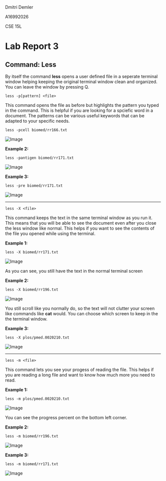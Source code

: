 Dmitri Demler
  
A16992026
  
CSE 15L
# Lab Report 3

## Command: Less

By itself the command **less** opens a user defined file in a seperate terminal window helping keeping the original terminal window clean and organized. You can leave the window by pressing Q.

````
less -p[pattern] <file>
````

This command opens the file as before but highlights the pattern you typed in the command. This is helpful if you are looking for a spciefic word in a document. The patterns can be various useful keywords that can be adapted to your specific needs. 


````less -pcell biomed/rr166.txt````

![Image](https://dimapdemler.github.io/cse15l-lab-reports/images/labreport3image2.jpg)

**Example 2:**

```` less -pantigen biomed/rr171.txt ````

![Image](https://dimapdemler.github.io/cse15l-lab-reports/images/3pic1.jpg)

**Example 3:**

````less -pre biomed/rr171.txt````

![Image](https://dimapdemler.github.io/cse15l-lab-reports/images/3pic2.jpg)



----

````
less -X <file>
````

This command keeps the text in the same terminal window as you run it. This means that you will be able to see the document even after you close the less window like normal. This helps if you want to see the contents of the file you opened while using the terminal.

**Example 1:**

````less -X biomed/rr171.txt````

![Image](https://dimapdemler.github.io/cse15l-lab-reports/images/3pic3.jpg)

As you can see, you still have the text in the normal terminal screen

**Example 2:**

```` less -X biomed/rr196.txt ````

![Image](https://dimapdemler.github.io/cse15l-lab-reports/images/3pic4.jpg)

You still scroll like you normally do, so the text will not clutter your screen like commands like **cat** would. You can choose which screen to keep in the the terminal window.

**Example 3:**

````less -X plos/pmed.0020210.txt````

![Image](https://dimapdemler.github.io/cse15l-lab-reports/images/3pic5.jpg)

----

````
less -m <file>
````

This command lets you see your progess of reading the file. This helps if you are reading a long file and want to know how much more you need to read.

**Example 1:**

````less -m plos/pmed.0020210.txt````

![Image](https://dimapdemler.github.io/cse15l-lab-reports/images/3pic6.jpg)

You can see the progress percent on the bottom left corner.

**Example 2:**

```` less -m biomed/rr196.txt ````

![Image](https://dimapdemler.github.io/cse15l-lab-reports/images/3pic7.jpg)



**Example 3:**

````less -m biomed/rr171.txt````

![Image](https://dimapdemler.github.io/cse15l-lab-reports/images/3pic8.jpg)

